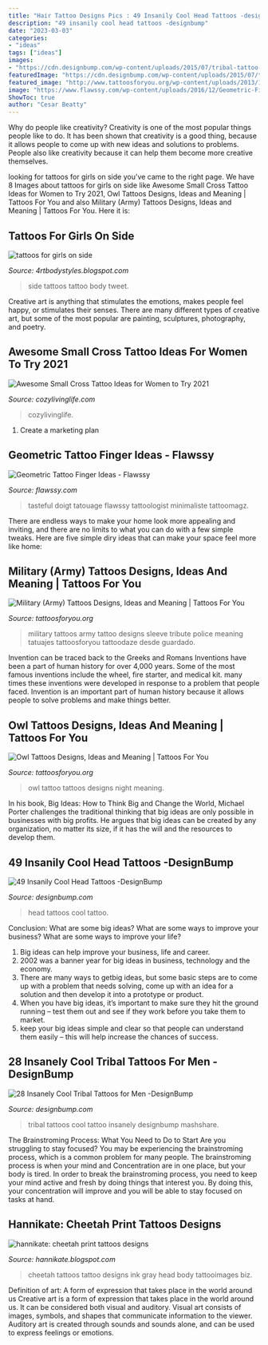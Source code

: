 ```yaml
---
title: "Hair Tattoo Designs Pics : 49 Insanily Cool Head Tattoos -designbump"
description: "49 insanily cool head tattoos -designbump"
date: "2023-03-03"
categories:
- "ideas"
tags: ["ideas"]
images:
- "https://cdn.designbump.com/wp-content/uploads/2015/07/tribal-tattoo-ideas-for-men.jpg"
featuredImage: "https://cdn.designbump.com/wp-content/uploads/2015/07/tribal-tattoo-ideas-for-men.jpg"
featured_image: "http://www.tattoosforyou.org/wp-content/uploads/2013/10/Military-Tribute-Tattoos-768x1024.jpg"
image: "https://www.flawssy.com/wp-content/uploads/2016/12/Geometric-Finger-Tattoo.jpg"
ShowToc: true
author: "Cesar Beatty"
---
```



Why do people like creativity?
Creativity is one of the most popular things people like to do. It has been shown that creativity is a good thing, because it allows people to come up with new ideas and solutions to problems. People also like creativity because it can help them become more creative themselves.

	

		
looking for tattoos for girls on side you've came to the right page. We have 8 Images about tattoos for girls on side like Awesome Small Cross Tattoo Ideas for Women to Try 2021, Owl Tattoos Designs, Ideas and Meaning | Tattoos For You and also Military (Army) Tattoos Designs, Ideas and Meaning | Tattoos For You. Here it is:
		
    
## Tattoos For Girls On Side

<img loading=lazy src="http://1.bp.blogspot.com/-9ESG2Dv5cJ0/Ty5Bs9RtXVI/AAAAAAAAArw/3nB1d21j1VI/s1600/Women-Side-Tattoo-Design-Fashion-2012.jpg" onerror="this.onerror=null;this.src='https://tse4.mm.bing.net/th?id=OIP.EsCJDQKhi_t2grI-LpRocQHaJ4&amp;pid=15.1';" alt="tattoos for girls on side">

_Source: 4rtbodystyles.blogspot.com_

>side tattoos tattoo body tweet. 

	

Creative art is anything that stimulates the emotions, makes people feel happy, or stimulates their senses. There are many different types of creative art, but some of the most popular are painting, sculptures, photography, and poetry.

    
## Awesome Small Cross Tattoo Ideas For Women To Try 2021

<img loading=lazy src="https://cozylivinglife.com/wp-content/uploads/2021/06/12-2-683x1024.jpg" onerror="this.onerror=null;this.src='https://tse3.mm.bing.net/th?id=OIP.HYp0JURUXOsagQytpHmnCwHaLG&amp;pid=15.1';" alt="Awesome Small Cross Tattoo Ideas for Women to Try 2021">

_Source: cozylivinglife.com_

>cozylivinglife. 

	

1. Create a marketing plan 

    
## Geometric Tattoo Finger Ideas - Flawssy

<img loading=lazy src="https://www.flawssy.com/wp-content/uploads/2016/12/Geometric-Finger-Tattoo.jpg" onerror="this.onerror=null;this.src='https://tse1.mm.bing.net/th?id=OIP.4sGsItA1BLDs9Of2lPiGewHaLF&amp;pid=15.1';" alt="Geometric Tattoo Finger Ideas - Flawssy">

_Source: flawssy.com_

>tasteful doigt tatouage flawssy tattoologist minimaliste tattoomagz. 

	

There are endless ways to make your home look more appealing and inviting, and there are no limits to what you can do with a few simple tweaks. Here are five simple diry ideas that can make your space feel more like home:

    
## Military (Army) Tattoos Designs, Ideas And Meaning | Tattoos For You

<img loading=lazy src="http://www.tattoosforyou.org/wp-content/uploads/2013/10/Military-Tribute-Tattoos-768x1024.jpg" onerror="this.onerror=null;this.src='https://tse2.mm.bing.net/th?id=OIP.PStC_xY8mbZExjSWOG4i4gHaJ4&amp;pid=15.1';" alt="Military (Army) Tattoos Designs, Ideas and Meaning | Tattoos For You">

_Source: tattoosforyou.org_

>military tattoos army tattoo designs sleeve tribute police meaning tatuajes tattoosforyou tattoodaze desde guardado. 

	

Invention can be traced back to the Greeks and Romans
Inventions have been a part of human history for over 4,000 years. Some of the most famous inventions include the wheel, fire starter, and medical kit. many times these inventions were developed in response to a problem that people faced. Invention is an important part of human history because it allows people to solve problems and make things better.

    
## Owl Tattoos Designs, Ideas And Meaning | Tattoos For You

<img loading=lazy src="http://www.tattoosforyou.org/wp-content/uploads/2013/09/Night-Owl-Tattoo.jpg" onerror="this.onerror=null;this.src='https://tse4.mm.bing.net/th?id=OIP.poZijkP7AjmqZBAlZs8leAHaJ4&amp;pid=15.1';" alt="Owl Tattoos Designs, Ideas and Meaning | Tattoos For You">

_Source: tattoosforyou.org_

>owl tattoo tattoos designs night meaning. 

	

In his book, Big Ideas: How to Think Big and Change the World, Michael Porter challenges the traditional thinking that big ideas are only possible in businesses with big profits. He argues that big ideas can be created by any organization, no matter its size, if it has the will and the resources to develop them.

    
## 49 Insanily Cool Head Tattoos -DesignBump

<img loading=lazy src="https://cdn.designbump.com/wp-content/uploads/2015/10/7-tattoo-on-the-head-for-men.jpg" onerror="this.onerror=null;this.src='https://tse4.mm.bing.net/th?id=OIP.JoZs-7MiDzPFHJuPFfxVmgHaLH&amp;pid=15.1';" alt="49 Insanily Cool Head Tattoos -DesignBump">

_Source: designbump.com_

>head tattoos cool tattoo. 

	

Conclusion: What are some big ideas? What are some ways to improve your business? What are some ways to improve your life?
1. Big ideas can help improve your business, life and career.
2. 2002 was a banner year for big ideas in business, technology and the economy.
3. There are many ways to getbig ideas, but some basic steps are to come up with a problem that needs solving, come up with an idea for a solution and then develop it into a prototype or product.
4. When you have big ideas, it’s important to make sure they hit the ground running – test them out and see if they work before you take them to market.
5. keep your big ideas simple and clear so that people can understand them easily – this will help increase the chances of success.

    
## 28 Insanely Cool Tribal Tattoos For Men -DesignBump

<img loading=lazy src="https://cdn.designbump.com/wp-content/uploads/2015/07/tribal-tattoo-ideas-for-men.jpg" onerror="this.onerror=null;this.src='https://tse2.mm.bing.net/th?id=OIP.VLRUmM3ejFaoJVSScLGoGQHaMW&amp;pid=15.1';" alt="28 Insanely Cool Tribal Tattoos for Men -DesignBump">

_Source: designbump.com_

>tribal tattoos cool tattoo insanely designbump mashshare. 

	

The Brainstroming Process: What You Need to Do to Start
Are you struggling to stay focused? You may be experiencing the brainstroming process, which is a common problem for many people. The brainstroming process is when your mind and Concentration are in one place, but your body is tired. In order to break the brainstroming process, you need to keep your mind active and fresh by doing things that interest you. By doing this, your concentration will improve and you will be able to stay focused on tasks at hand.

    
## Hannikate: Cheetah Print Tattoos Designs

<img loading=lazy src="http://2.bp.blogspot.com/-EmBlupKDQQA/TyS-2T1BrLI/AAAAAAAABAY/MG_4fMfqmv0/s1600/cheetah-tattoos-for-girls.jpg" onerror="this.onerror=null;this.src='https://tse4.mm.bing.net/th?id=OIP.ptu3qRPoG78zUtZ1TvgeBAHaJ3&amp;pid=15.1';" alt="hannikate: cheetah print tattoos designs">

_Source: hannikate.blogspot.com_

>cheetah tattoos tattoo designs ink gray head body tattooimages biz. 

	

Definition of art: A form of expression that takes place in the world around us
Creative art is a form of expression that takes place in the world around us. It can be considered both visual and auditory. Visual art consists of images, symbols, and shapes that communicate information to the viewer. Auditory art is created through sounds and sounds alone, and can be used to express feelings or emotions.

